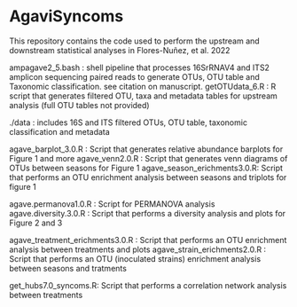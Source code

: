 # AgaviSyncoms
This repository contains the code used to perform the upstream and downstream statistical analyses in Flores-Nuñez, et al. 2022

ampagave2_5.bash : shell pipeline that processes 16SrRNAV4 and ITS2 amplicon sequencing paired reads to generate OTUs, OTU table and Taxonomic classification. see citation on manuscript. 
getOTUdata_6.R : R script that generates filtered OTU, taxa and metadata tables for upstream analysis (full OTU tables not provided)

./data : includes 16S and ITS filtered OTUs, OTU table,  taxonomic classification and metadata

agave_barplot_3.0.R : Script that generates relative abundance barplots for Figure 1 and more
agave_venn2.0.R : Script that generates venn diagrams of OTUs between seasons for Figure 1
agave_season_erichments3.0.R: Script that performs an OTU enrichment analysis between seasons and triplots for figure 1

agave.permanova1.0.R : Script for PERMANOVA analysis 
agave.diversity.3.0.R : Script that performs a diversity analysis and plots for Figure 2 and 3

agave_treatment_erichments3.0.R : Script that performs an OTU enrichment analysis between treatments and plots
agave_strain_erichments2.0.R : Script that performs an OTU (inoculated strains) enrichment analysis between seasons and tratments 

get_hubs7.0_syncoms.R: Script that performs a correlation network analysis between treatments 

